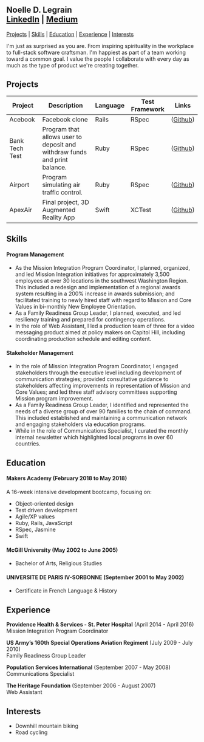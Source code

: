 ## Noelle D. Legrain<br>[LinkedIn](https://www.linkedin.com/in/noelle-l-bab91a160/) | [Medium](https://medium.com/@noellelegrain)

[Projects](#projects) | [Skills](#skills) | [Education](#education) | [Experience](#experience) | [Interests](#interests)

I'm just as surprised as you are. From inspiring spirituality in the workplace to full-stack software craftsman. I'm happiest as part of a team working toward a common goal. I value the people I collaborate with every day as much as the type of product we're creating together.

## Projects

| Project | Description | Language | Test Framework | Links |
|-------------|-------------|-------------|-------------|-------------|
| Acebook | Facebook clone | Rails | RSpec | ([Github](https://github.com/NoelleDL/acebook-Underdogs)) | 
| Bank Tech Test | Program that allows user to deposit and withdraw funds and print balance. | Ruby | RSpec | ([Github](https://github.com/NoelleDL/BankTechTestPractice)) |
| Airport | Program simulating air traffic control. | Ruby | RSpec | ([Github](https://github.com/NoelleDL/airport_challenge)) |
| ApexAir | Final project, 3D Augmented Reality App | Swift | XCTest | ([Github](https://github.com/NoelleDL/ApexAir )) |

## Skills

#### Program Management

* As the Mission Integration Program Coordinator, I planned, organized, and led Mission Integration initiatives for approximately 3,500 employees at over 30 locations in the southwest Washington Region. This included a redesign and implementation of a regional awards system resulting in a 200% increase in awards submission; and facilitated training to newly hired staff with regard to Mission and Core Values in bi-monthly New Employee Orientation.
* As a Family Readiness Group Leader, I planned, executed, and led resiliency training and prepared for contingency operations.
* In the role of Web Assistant, I led a production team of three for a video messaging product aimed at policy makers on Capitol Hill, including coordinating production schedule and editing content.

#### Stakeholder Management

*  In the role of Mission Integration Program Coordinator, I engaged stakeholders through the executive level including development of communication strategies; provided consultative guidance to stakeholders affecting improvements in representation of Mission and Core Values; and led three staff advisory committees supporting Mission program improvement.
* As a Family Readiness Group Leader, I identified and represented the needs of a diverse group of over 90 families to the chain of command. This included established and maintaining a communication network and engaging stakeholders via education programs.
* While in the role of Communications Specialist, I curated the monthly internal newsletter which highlighted local programs in over 60 countries.

## Education

#### Makers Academy (February 2018 to May 2018)

A 16-week intensive development bootcamp, focusing on:

- Object-oriented design
- Test driven development
- Agile/XP values
- Ruby, Rails, JavaScript
- RSpec, Jasmine
- Swift

#### McGill University (May 2002 to June 2005)

- Bachelor of Arts, Religious Studies

#### UNIVERSITE DE PARIS IV-SORBONNE (September 2001 to May 2002)

- Certificate in French Language & History

## Experience

**Providence Health & Services - St. Peter Hospital** (April 2014 - April 2016)    
Mission Integration Program Coordinator

**US Army’s 160th Special Operations Aviation Regiment** (July 2009 - July 2010)   
Family Readiness Group Leader

**Population Services International** (September 2007 - May 2008)<br>
Communications Specialist

**The Heritage Foundation** (September 2006 - August 2007)<br>
Web Assistant


## Interests
- Downhill mountain biking
- Road cycling
